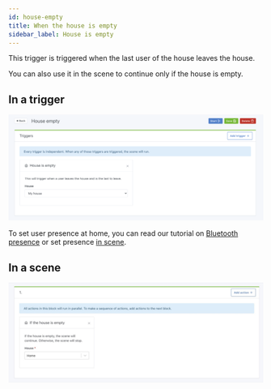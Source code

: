 ```yaml
---
id: house-empty
title: When the house is empty
sidebar_label: House is empty
---
```


This trigger is triggered when the last user of the house leaves the house.

You can also use it in the scene to continue only if the house is empty.

## In a trigger

![House is empty](../../static/img/docs/en/scenes/house-empty/house-empty.png)

To set user presence at home, you can read our tutorial on [Bluetooth presence](/docs/integrations/bluetooth) or set presence [in scene](/docs/scenes/user-presence).

## In a scene

![House is empty condition](../../static/img/docs/en/scenes/house-empty/house-empty-condition.jpg)
